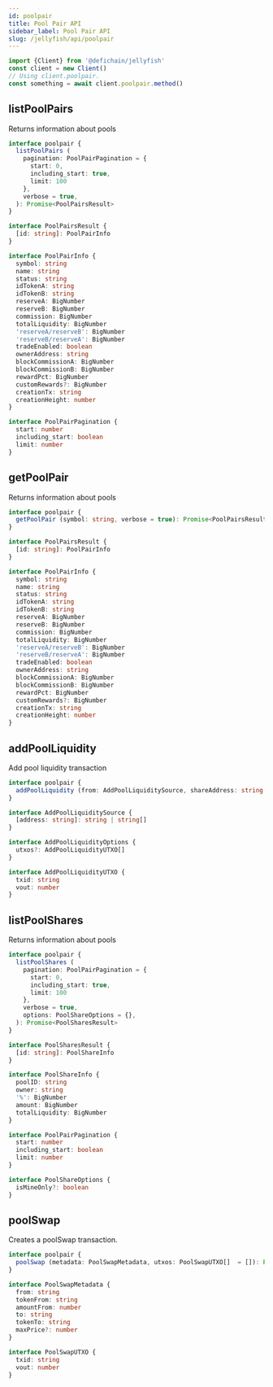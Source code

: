 ```yaml
---
id: poolpair
title: Pool Pair API
sidebar_label: Pool Pair API
slug: /jellyfish/api/poolpair
---
```


```js
import {Client} from '@defichain/jellyfish'
const client = new Client()
// Using client.poolpair.
const something = await client.poolpair.method()
```

## listPoolPairs

Returns information about pools

```ts title="client.poolpair.listPoolPairs()"
interface poolpair {
  listPoolPairs (
    pagination: PoolPairPagination = {
      start: 0,
      including_start: true,
      limit: 100
    },
    verbose = true,
  ): Promise<PoolPairsResult>
}

interface PoolPairsResult {
  [id: string]: PoolPairInfo
}

interface PoolPairInfo {
  symbol: string
  name: string
  status: string
  idTokenA: string
  idTokenB: string
  reserveA: BigNumber
  reserveB: BigNumber
  commission: BigNumber
  totalLiquidity: BigNumber
  'reserveA/reserveB': BigNumber
  'reserveB/reserveA': BigNumber
  tradeEnabled: boolean
  ownerAddress: string
  blockCommissionA: BigNumber
  blockCommissionB: BigNumber
  rewardPct: BigNumber
  customRewards?: BigNumber
  creationTx: string
  creationHeight: number
}

interface PoolPairPagination {
  start: number
  including_start: boolean
  limit: number
}
```

## getPoolPair

Returns information about pools

```ts title="client.poolpair.getPoolPair()"
interface poolpair {
  getPoolPair (symbol: string, verbose = true): Promise<PoolPairsResult>
}

interface PoolPairsResult {
  [id: string]: PoolPairInfo
}

interface PoolPairInfo {
  symbol: string
  name: string
  status: string
  idTokenA: string
  idTokenB: string
  reserveA: BigNumber
  reserveB: BigNumber
  commission: BigNumber
  totalLiquidity: BigNumber
  'reserveA/reserveB': BigNumber
  'reserveB/reserveA': BigNumber
  tradeEnabled: boolean
  ownerAddress: string
  blockCommissionA: BigNumber
  blockCommissionB: BigNumber
  rewardPct: BigNumber
  customRewards?: BigNumber
  creationTx: string
  creationHeight: number
}
```


## addPoolLiquidity

Add pool liquidity transaction

```ts title="client.poolpair.addPoolLiquidity()"
interface poolpair {
  addPoolLiquidity (from: AddPoolLiquiditySource, shareAddress: string, options: AddPoolLiquidityOptions = {}): Promise<string>
}

interface AddPoolLiquiditySource {
  [address: string]: string | string[]
}

interface AddPoolLiquidityOptions {
  utxos?: AddPoolLiquidityUTXO[]
}

interface AddPoolLiquidityUTXO {
  txid: string
  vout: number
}
```

## listPoolShares

Returns information about pools

```ts title="client.poolpair.listPoolShares()"
interface poolpair {
  listPoolShares (
    pagination: PoolPairPagination = {
      start: 0,
      including_start: true,
      limit: 100
    },
    verbose = true,
    options: PoolShareOptions = {},
  ): Promise<PoolSharesResult>
}

interface PoolSharesResult {
  [id: string]: PoolShareInfo
}

interface PoolShareInfo {
  poolID: string
  owner: string
  '%': BigNumber
  amount: BigNumber
  totalLiquidity: BigNumber
}

interface PoolPairPagination {
  start: number
  including_start: boolean
  limit: number
}

interface PoolShareOptions {
  isMineOnly?: boolean
}
```

## poolSwap 
Creates a poolSwap transaction.

```ts title="client.poolpair.poolSwap()"
interface poolpair {
  poolSwap (metadata: PoolSwapMetadata, utxos: PoolSwapUTXO[]  = []): Promise<string>
}

interface PoolSwapMetadata {
  from: string
  tokenFrom: string
  amountFrom: number
  to: string
  tokenTo: string
  maxPrice?: number
}

interface PoolSwapUTXO {
  txid: string
  vout: number
}
```

